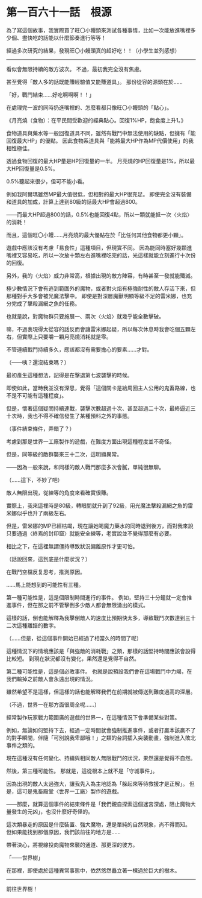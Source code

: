 # 第一百六十一話　根源

為了寫這個故事，我實際買了旺〇小饅頭來測試各種事情，比如一次能放進嘴裡多少個、盡快吃的話能以什麼節奏進行等等！

經過多次研究的結果，發現旺〇小饅頭真的超好吃！！（小學生並列感想）

---

看似會無限持續的敵方波次。
不過，最初我完全沒有焦慮。

甚至覺得「敵人多的話既能賺經驗值又能賺道具」。
那份從容的源頭在於……

「好，戰鬥結束……好吃啊啊啊！！」

在處理完一波的同時扔進嘴裡的、怎麼看都只像旺〇小饅頭的「點心」。

《月亮燒（食物）：在平民間受歡迎的經典點心。回復1%HP，飽食度上升1。》

食物道具與藥水等一般回復道具不同，雖然有戰鬥中無法使用的缺點，但擁有「能回復最大HP」的優點。
因此食物系道具與「能將最大HP作為MP代價使用」的我相性極佳。

透過食物回復的最大HP量是HP回復量的一半。
月亮燒的HP回復量是1%，所以最大HP回復量是0.5%。

0.5%聽起來很少，但可不能小看。

例如我阿爾瑪雖然MP最大值很低，但相對的最大HP很充足。
即使完全沒有裝備和道具的加成，計算上達到80級的話最大HP會超過800。

――而最大HP超過800的話，0.5%也能回復4點，所以一顆就能抵一次〈火焰〉的消耗！

而且，這個旺〇小饅……月亮燒的最大優點在於「比任何其他食物都更小顆」。

遊戲中應該沒有考慮「易食性」這種項目，但現實不同。
因為能同時塞好幾顆進嘴裡又容易吃，所以一次放十顆左右進嘴裡吃完的話，光這樣就能立刻進行十次份的回復。

另外，我的〈火焰〉威力非常高，根據出現的敵方陣容，有時甚至一發就能殲滅。

極少數情況下會有逃到範圍外的魔物，或者對火焰有極強耐性的敵人存活下來，但那種對手大多會被光魔法擊中。
即使是對深層魔獸明顯等級不足的雷米娜，也充分完成了擊殺漏網之魚的任務。

也就是說，對魔物群只要施展一、兩次〈火焰〉就幾乎能全數擊破。

嘛，不過表現得太從容的話反而會讓雷米娜起疑，所以每次休息時我會吃個五顆左右，但實際上只要嚼一顆月亮燒消耗就是零。

不管連續戰鬥持續多久，應該都沒有需要擔心的要素……才對。

（――咦？還沒結束嗎？）

最初產生這種想法，記得是在擊退第七波襲擊的時候。

即使如此，當時我並沒有深思，覺得「這個關卡是給周回主人公用的鬼畜路線，也不是不可能有這種程度」。

但是，懷著這個疑問持續連戰，襲擊次數超過十次、甚至超過二十次，最終逼近三十次時，我也不得不確信發生了某種預料之外的事態。

（事件結束條件，弄錯了？）

考慮到那是世界一工廠製作的遊戲，在難度方面出現這種程度並不奇怪。

但是，同等級的敵群襲來三十二次，這明顯異常。

――因為一般來說，和同樣的敵人戰鬥那麼多次會膩，單純很無聊。

（……這下，不妙了吧）

敵人無限出現，從練等的角度來看確實很賺。

實際上，我來這裡時是80級，轉眼間就升到了92級，用光魔法擊殺漏網之魚的雷米娜似乎也升了兩級左右。

但是，雷米娜的MP已經枯竭，現在讓她喝魔力藥水的同時退到後方，而對我來說只要通過〈終焉的封印窟〉就能安全練等，老實說並不覺得那麼有必要。

相比之下，在這裡無謂僵持導致狀況偏離原作才更可怕。

（話說回來，這到底是什麼狀況？）

在戰鬥空檔反复思考，推測原因。

……馬上能想到的可能性有三種。

第一種可能性是，這是個限制時間進行的事件。
例如，堅持三十分鐘就一定會推進事件，但在那之前不管擊倒多少敵人都會無限湧出的模式。

這樣的話，倒也能解釋為我擊倒敵人的速度比預期快太多，導致戰鬥次數達到三十二次這種離譜的數字。

（……但是，從這個事件開始已經過了相當久的時間了呢）

這種情況下的情境應該是「與強敵的消耗戰」之類，那樣的話堅持時間應該會設得比較短。
到現在狀況都沒有變化，果然還是覺得不自然。

第二種可能性是，這是個必敗事件。
也就是說預設我們會在這場戰鬥中力竭，在我們輸掉之前敵人會永遠出現的情況。

雖然希望不是這樣，但這樣的話也能解釋我們在前期就被傳送到難度過高的深層。

（不過，世界一在那方面很周全呢……）

經常製作玩家戰力範圍廣的遊戲的世界一，在這種情況下會準備某些對策。

例如，無論如何堅持下去，經過一定時間就會強制推進事件，或者打贏本該贏不了的對手瞬間，伴隨「可別說我卑鄙哦！」之類的台詞插入突襲動畫，強制進入敗北事件之類的。

現在這種沒有任何變化、持續與相同敵人無限戰鬥的狀況，果然還是覺得不自然。

然後，第三種可能性。
那就是，這從根本上就不是「守城事件」。

因為出現的敵人太過強大，讓我先入為主地認為「躲起來等待救援才是正解」。
但是，這可是鬼畜殿堂〈世界一工廠〉製作的遊戲。

――那麼，就算這個事件的結束條件是「我們親自探索這個迷宮深處，阻止魔物大量發生的元凶」，也沒什麼好奇怪的。

這次類暴走的原因是什麼裝置、強大魔物，還是單純的自然現象，尚不得而知。
但如果能找到那個原因，我們該前往的地方是……

帶著決心，將視線投向魔物來襲的通道、那更深的彼方。

「――世界樹」

在那裡，即使處於這種異常事態中，依然悠然矗立著一棵過於巨大的樹木。

---

前往世界樹！